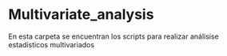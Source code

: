 # Multivariate_analysis

En esta carpeta se encuentran los scripts para realizar análisise estadísticos multivariados
